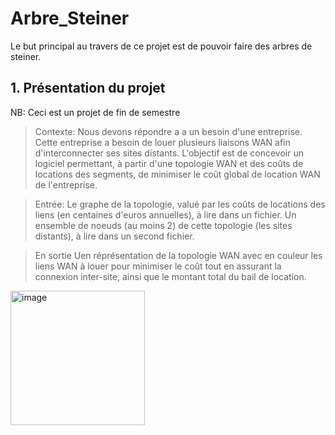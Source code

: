 # Arbre_Steiner
Le but principal au travers de ce projet est de pouvoir faire des arbres de steiner.


## 1. Présentation du projet
NB: Ceci est un projet de fin de semestre

> Contexte:
Nous devons répondre a a un besoin d'une entreprise. Cette entreprise a besoin de louer plusieurs liaisons WAN afin d'interconnecter ses sites distants. L'objectif est de concevoir un logiciel permettant, à partir d'une topologie WAN et des coûts de locations des segments, de minimiser le coût global de location WAN de l'entreprise.

> Entrée:
Le graphe de la topologie, valué par les coûts de locations des liens (en centaines d'euros annuelles), à lire dans un fichier. Un ensemble de noeuds (au moins 2) de cette topologie (les sites distants), à lire dans un second fichier. 

> En sortie
Uen réprésentation de la topologie WAN avec en couleur les liens WAN à louer pour minimiser le coût tout en assurant la connexion inter-site, ainsi que le montant total du bail de location.
<img width="215" alt="image" src="https://github.com/user-attachments/assets/e0b59a39-bc86-4ecf-8790-e947f56756f7" />
